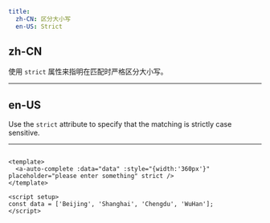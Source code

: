 ```yaml
title:
  zh-CN: 区分大小写
  en-US: Strict
```

## zh-CN

使用 `strict` 属性来指明在匹配时严格区分大小写。

---

## en-US

Use the `strict` attribute to specify that the matching is strictly case sensitive.

---

```vue

<template>
  <a-auto-complete :data="data" :style="{width:'360px'}" placeholder="please enter something" strict />
</template>

<script setup>
const data = ['Beijing', 'Shanghai', 'Chengdu', 'WuHan'];
</script>
```
